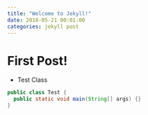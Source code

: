 ```yaml
---
title: "Welcome to Jekyll!"
date: 2018-05-21 00:01:00
categories: jekyll post
---
```

# First Post!
* Test Class
```java
public class Test {
  public static void main(String[] args) {}
}
```
